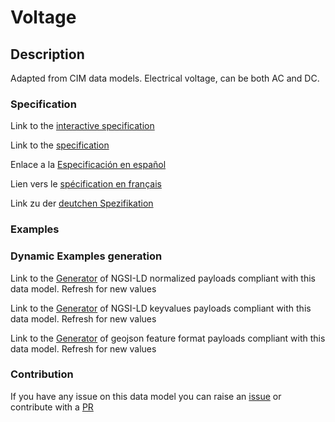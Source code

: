 # Voltage

## Description 

Adapted from CIM data models. Electrical voltage, can be both AC and DC.
### Specification

Link to the [interactive specification](https://swagger.lab.fiware.org/?url=https://smart-data-models.github.io/dataModel.EnergyCIM/Voltage/swagger.yaml)

Link to the [specification](https://smart-data-models.github.io/dataModel.EnergyCIM/Voltage/doc/spec.md)

Enlace a la [Especificación en español](https://smart-data-models.github.io/dataModel.EnergyCIM/Voltage/doc/spec_ES.md)

Lien vers le [spécification en français](https://smart-data-models.github.io/dataModel.EnergyCIM/Voltage/doc/spec_FR.md)

Link zu der [deutchen Spezifikation](https://smart-data-models.github.io/dataModel.EnergyCIM/Voltage/doc/spec_DE.md)
### Examples
### Dynamic Examples generation

Link to the [Generator](https://smartdatamodels.org/extra/ngsi-ld_generator_v0.92.php?schemaUrl=https://raw.githubusercontent.com/smart-data-models/dataModel.EnergyCIM/master/Voltage/schema.json&email=info@smartdatamodels.org) of NGSI-LD normalized payloads compliant with this data model. Refresh for new values

Link to the [Generator](https://smartdatamodels.org/extra/ngsi-ld_generator_keyvalues_v0.92.php?schemaUrl=https://raw.githubusercontent.com/smart-data-models/dataModel.EnergyCIM/master/Voltage/schema.json&email=info@smartdatamodels.org) of NGSI-LD keyvalues payloads compliant with this data model. Refresh for new values

Link to the [Generator](https://smartdatamodels.org/extra/geojson_features_generator_v1.0.php?schemaUrl=https://raw.githubusercontent.com/smart-data-models/dataModel.EnergyCIM/master/Voltage/schema.json&email=info@smartdatamodels.org) of geojson feature format payloads compliant with this data model. Refresh for new values
### Contribution

 If you have any issue on this data model you can raise an [issue](https://github.com/smart-data-models/dataModel.EnergyCIM/issues)  or contribute with a [PR](https://github.com/smart-data-models/dataModel.EnergyCIM/pulls)